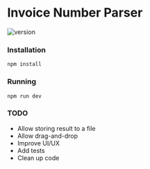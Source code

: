 # Invoice Number Parser

![version](https://img.shields.io/badge/version-0.3.0-green.svg)

### Installation

```
npm install
```

### Running

```
npm run dev
```

### TODO

* Allow storing result to a file
* Allow drag-and-drop
* Improve UI/UX
* Add tests
* Clean up code
